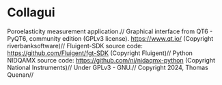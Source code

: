 # Collagui
Poroelasticity measurement application.//
Graphical interface from QT6 - PyQT6, community edition (GPLv3 license). https://www.qt.io/ (Copyright riverbanksoftware)//
Fluigent-SDK source code: https://github.com/Fluigent/fgt-SDK (Copyright Fluigent)//
Python NIDQAMX source code: https://github.com/ni/nidaqmx-python (Copyright National Instruments)//
Under GPLv3 - GNU.//
Copyright 2024, Thomas Quenan//
